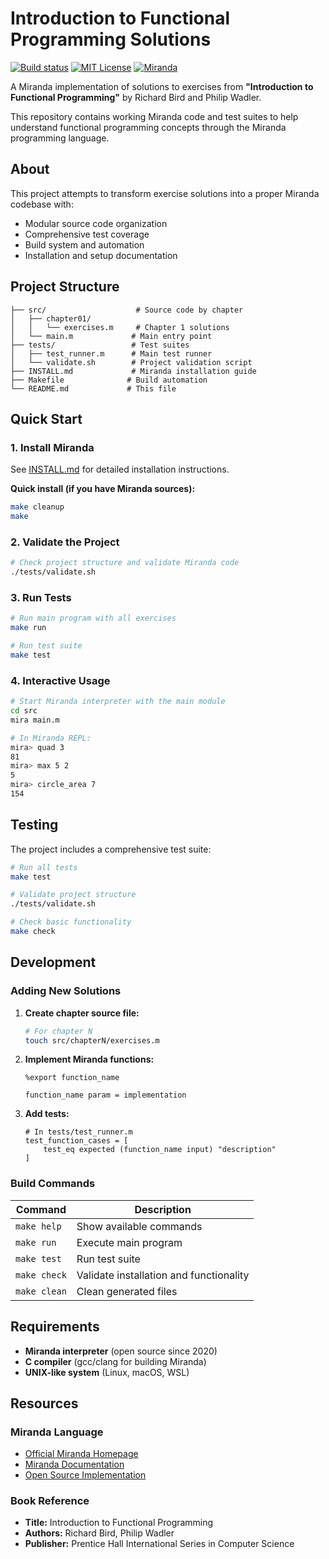 # Introduction to Functional Programming Solutions

[![Build status](https://github.com/forketyfork/introduction-to-functional-programming/actions/workflows/build.yml/badge.svg)](https://github.com/forketyfork/introduction-to-functional-programming/actions/workflows/build.yml)
[![MIT License](https://img.shields.io/badge/license-MIT-blue.svg)](LICENSE)
[![Miranda](https://img.shields.io/badge/language-Miranda-orange.svg)](http://miranda.org.uk/)

A Miranda implementation of solutions to exercises from **"Introduction to Functional Programming"** by Richard Bird and Philip Wadler.

This repository contains working Miranda code and test suites to help understand functional programming concepts through the Miranda programming language.

## About

This project attempts to transform exercise solutions into a proper Miranda codebase with:

- Modular source code organization
- Comprehensive test coverage
- Build system and automation
- Installation and setup documentation

## Project Structure

```
├── src/                    # Source code by chapter
│   ├── chapter01/
│   │   └── exercises.m     # Chapter 1 solutions
│   └── main.m             # Main entry point
├── tests/                 # Test suites
│   ├── test_runner.m      # Main test runner
│   └── validate.sh        # Project validation script
├── INSTALL.md             # Miranda installation guide
├── Makefile              # Build automation
└── README.md             # This file
```

## Quick Start

### 1. Install Miranda

See [INSTALL.md](INSTALL.md) for detailed installation instructions.

**Quick install (if you have Miranda sources):**
```bash
make cleanup
make
```

### 2. Validate the Project

```bash
# Check project structure and validate Miranda code
./tests/validate.sh
```

### 3. Run Tests

```bash
# Run main program with all exercises
make run

# Run test suite
make test
```

### 4. Interactive Usage

```bash
# Start Miranda interpreter with the main module
cd src
mira main.m

# In Miranda REPL:
mira> quad 3
81
mira> max 5 2
5
mira> circle_area 7
154
```

## Testing

The project includes a comprehensive test suite:

```bash
# Run all tests
make test

# Validate project structure
./tests/validate.sh

# Check basic functionality
make check
```

## Development

### Adding New Solutions

1. **Create chapter source file:**
   ```bash
   # For chapter N
   touch src/chapterN/exercises.m
   ```

2. **Implement Miranda functions:**
   ```miranda
   %export function_name

   function_name param = implementation
   ```

3. **Add tests:**
   ```miranda
   # In tests/test_runner.m
   test_function_cases = [
       test_eq expected (function_name input) "description"
   ]
   ```

### Build Commands

| Command | Description |
|---------|-------------|
| `make help` | Show available commands |
| `make run` | Execute main program |
| `make test` | Run test suite |
| `make check` | Validate installation and functionality |
| `make clean` | Clean generated files |

## Requirements

- **Miranda interpreter** (open source since 2020)
- **C compiler** (gcc/clang for building Miranda)
- **UNIX-like system** (Linux, macOS, WSL)

## Resources

### Miranda Language
- [Official Miranda Homepage](http://miranda.org.uk/)
- [Miranda Documentation](https://github.com/garrett-may/miranda-documentation)
- [Open Source Implementation](https://codeberg.org/DATurner/miranda)

### Book Reference
- **Title:** Introduction to Functional Programming
- **Authors:** Richard Bird, Philip Wadler
- **Publisher:** Prentice Hall International Series in Computer Science

